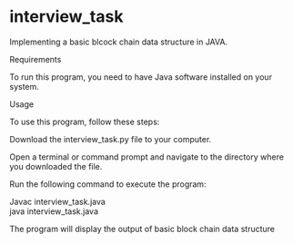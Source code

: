 # interview_task

Implementing  a basic blcock chain data structure in JAVA.

Requirements

To run this program, you need to have Java software installed on your system.

Usage

To use this program, follow these steps:

Download the interview_task.py file to your computer.

Open a terminal or command prompt and navigate to the directory where you downloaded the file.

Run the following command to execute the program:

 Javac  interview_task.java     
 java interview_task.java
 
The program will display the output of basic block chain data structure
